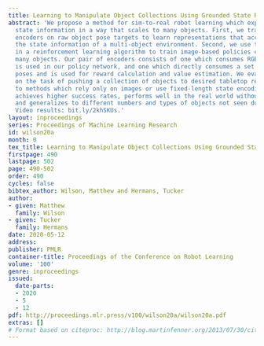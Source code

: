 ```yaml
---
title: Learning to Manipulate Object Collections Using Grounded State Representations
abstract: 'We propose a method for sim-to-real robot learning which exploits simulator
  state information in a way that scales to many objects. First, we train a pair of
  encoders on raw object pose targets to learn representations that accurately capture
  the state information of a multi-object environment. Second, we use these encoders
  in a reinforcement learning algorithm to train image-based policies capable of manipulating
  many objects. Our pair of encoders consists of one which consumes RGB images and
  is used in our policy network, and one which directly consumes a set of raw object
  poses and is used for reward calculation and value estimation. We evaluate our method
  on the task of pushing a collection of objects to desired tabletop regions. Compared
  to methods which rely only on images or use fixed-length state encodings, our method
  achieves higher success rates, performs well in the real world without fine tuning,
  and generalizes to different numbers and types of objects not seen during training.
  Video results: bit.ly/2khSKUs.'
layout: inproceedings
series: Proceedings of Machine Learning Research
id: wilson20a
month: 0
tex_title: Learning to Manipulate Object Collections Using Grounded State Representations
firstpage: 490
lastpage: 502
page: 490-502
order: 490
cycles: false
bibtex_author: Wilson, Matthew and Hermans, Tucker
author:
- given: Matthew
  family: Wilson
- given: Tucker
  family: Hermans
date: 2020-05-12
address: 
publisher: PMLR
container-title: Proceedings of the Conference on Robot Learning
volume: '100'
genre: inproceedings
issued:
  date-parts:
  - 2020
  - 5
  - 12
pdf: http://proceedings.mlr.press/v100/wilson20a/wilson20a.pdf
extras: []
# Format based on citeproc: http://blog.martinfenner.org/2013/07/30/citeproc-yaml-for-bibliographies/
---
```

